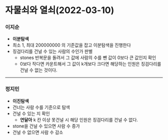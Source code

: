 # 자물쇠와 열쇠(2022-03-10)
### 이지순
* **이분탐색**
* 최소 1, 최대 200000000 의 기준값을 잡고 이분탐색을 진행한다
* 징검다리를 건널 수 있는 사람의 수인가 판별
  * stones 반복문을 돌려서 그 값에 사람의 수를 뺀 값이 0보다 큰 값인지 확인
  * 0보다 작다면 카운트해서 그 값이 k개보다 크다면 해당하는 인원은 징검다리를 건널 수 없는 것이다.

---
### 정지민
* **이진탐색**
* 건너는 사람 수를 기준으로 탐색
* 건널 수 있는 지 확인
  * **연달아** k 칸 이상 못건널 시 해당 인원은 징검다리를 건널 수 없다.
* stone을 건널 수 있으면 사람 수 증가
* 건널 수 없으면 사람 수 감소
